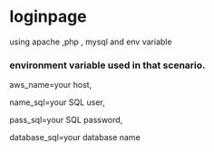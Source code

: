 # loginpage
using apache ,php , mysql and env variable

### environment variable used in that scenario.
aws_name=your host,

name_sql=your SQL user,

pass_sql=your SQL password,

database_sql=your database name

